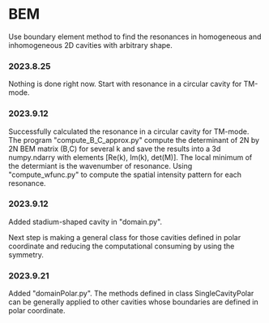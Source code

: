 # BEM
Use boundary element method to find the resonances in homogeneous and inhomogeneous 2D cavities with arbitrary shape.

### 2023.8.25
Nothing is done right now. 
Start with resonance in a circular cavity for TM-mode.

### 2023.9.12
Successfully calculated the resonance in a circular cavity for TM-mode.
The program "compute_B_C_approx.py" compute the determinant of 2N by 2N BEM matrix (B,C) for several k and save the results into a 3d numpy.ndarry with elements \[Re(k), Im(k), det(M)\].
The local minimum of the determiant is the wavenumber of resonance.
Using "compute_wfunc.py" to compute the spatial intensity pattern for each resonance.

### 2023.9.12
Added stadium-shaped cavity in "domain.py".

Next step is making a general class for those cavities defined in polar coordinate and reducing the computational consuming by using the symmetry.

### 2023.9.21

Added "domainPolar.py".
The methods defined in class SingleCavityPolar can be generally applied to other cavities whose boundaries are defined in polar coordinate.
